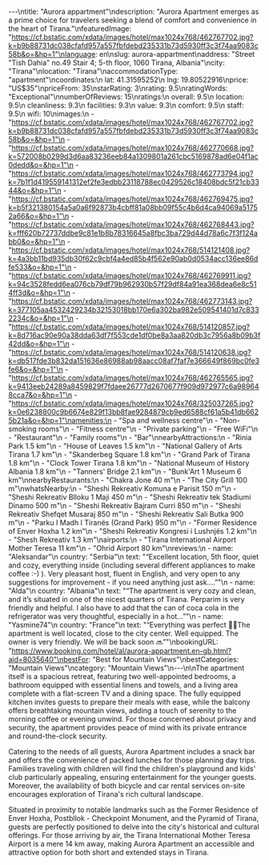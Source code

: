 ---\ntitle: "Aurora appartment"\ndescription: "Aurora Apartment emerges as a prime choice for travelers seeking a blend of comfort and convenience in the heart of Tirana."\nfeaturedImage: "https://cf.bstatic.com/xdata/images/hotel/max1024x768/462767702.jpg?k=b9b88731dc038cfafd957a557fbfdebd235331b73d5930ff3c3f74aa9083c58b&o=&hp=1"\nlanguage: en\nslug: aurora-appartment\naddress: "Street \"Tish Dahia\" no.49 Stair 4; 5-th floor, 1060 Tirana, Albania"\ncity: "Tirana"\nlocation: "Tirana"\naccommodationType: "apartment"\ncoordinates:\n  lat: 41.31595252\n  lng: 19.80522916\nprice: "US$35"\npriceFrom: 35\nstarRating: 3\nrating: 9.5\nratingWords: "Exceptional"\nnumberOfReviews: 15\nratings:\n  overall: 9.5\n  location: 9.5\n  cleanliness: 9.3\n  facilities: 9.3\n  value: 9.3\n  comfort: 9.5\n  staff: 9.5\n  wifi: 10\nimages:\n  - "https://cf.bstatic.com/xdata/images/hotel/max1024x768/462767702.jpg?k=b9b88731dc038cfafd957a557fbfdebd235331b73d5930ff3c3f74aa9083c58b&o=&hp=1"\n  - "https://cf.bstatic.com/xdata/images/hotel/max1024x768/462770668.jpg?k=572008b0299d3d6aa83236eeb84a1309801a261cbc5169878ad6e04f1ac0dedd&o=&hp=1"\n  - "https://cf.bstatic.com/xdata/images/hotel/max1024x768/462773794.jpg?k=7b1f1d419559141312ef2fe3edbb23118788ec0429526c18408bdc5f21cb3344&o=&hp=1"\n  - "https://cf.bstatic.com/xdata/images/hotel/max1024x768/462769475.jpg?k=b5f321380154a5a0a6f92873b4cbff81a08bb09f55c4b6d4ca94069a51752a66&o=&hp=1"\n  - "https://cf.bstatic.com/xdata/images/hotel/max1024x768/462768443.jpg?k=fff620b72737ddbe9c81e1b8b78316645a8fbc3ba729d44d78a6c7f3f124abb0&o=&hp=1"\n  - "https://cf.bstatic.com/xdata/images/hotel/max1024x768/514121408.jpg?k=4a3bb11bd935db30f62c9cbf4a4ed85b4f562e90ab0d0534acc136ee86dfe533&o=&hp=1"\n  - "https://cf.bstatic.com/xdata/images/hotel/max1024x768/462769911.jpg?k=94c3528fedd6ea076cb79df79b962930b57f29df84a91ea368dea6e8c514ff3d&o=&hp=1"\n  - "https://cf.bstatic.com/xdata/images/hotel/max1024x768/462773143.jpg?k=377105aa4532429234b32153018bb170e6a302ba982e509541401d7c8332234c&o=&hp=1"\n  - "https://cf.bstatic.com/xdata/images/hotel/max1024x768/514120857.jpg?k=8d716ac90e90a38dda63df7f553cde1df0be8a3aa820db3c7956a8b09b3f42dd&o=&hp=1"\n  - "https://cf.bstatic.com/xdata/images/hotel/max1024x768/514120638.jpg?k=db517fde3b832da151636e86988ab98aacc08af7faf7e366649f869bc0fe3fe6&o=&hp=1"\n  - "https://cf.bstatic.com/xdata/images/hotel/max1024x768/462765565.jpg?k=9413eeb24289a8459829f7fdaee26777d2670677f909d972977c6a989648cca7&o=&hp=1"\n  - "https://cf.bstatic.com/xdata/images/hotel/max1024x768/325037265.jpg?k=0e6238800c9b6674e829f13bb8fae9284879cb9ed6588cf61a5b41db6625b21a&o=&hp=1"\namenities:\n  - "Spa and wellness centre"\n  - "Non-smoking rooms"\n  - "Fitness centre"\n  - "Private parking"\n  - "Free WiFi"\n  - "Restaurant"\n  - "Family rooms"\n  - "Bar"\nnearbyAttractions:\n  - "Rinia Park 1.5 km"\n  - "House of Leaves 1.5 km"\n  - "National Gallery of Arts Tirana 1.7 km"\n  - "Skanderbeg Square 1.8 km"\n  - "Grand Park of Tirana 1.8 km"\n  - "Clock Tower Tirana 1.8 km"\n  - "National Museum of History Albania 1.8 km"\n  - "Tanners' Bridge 2.1 km"\n  - "Bunk'Art 1 Museum 6 km"\nnearbyRestaurants:\n  - "Chakra Jone 40 m"\n  - "The City Grill 100 m"\nwhatsNearby:\n  - "Sheshi Rekreativ Komuna e Parisit 150 m"\n  - "Sheshi Rekreativ Blloku 1 Maji 450 m"\n  - "Sheshi Rekreativ tek Stadiumi Dinamo 500 m"\n  - "Sheshi Rekreativ Bajram Curri 850 m"\n  - "Sheshi Rekreativ Shefqet Musaraj 850 m"\n  - "Sheshi Rekreativ Sali Butka 900 m"\n  - "Parku I Madh I Tiranës (Grand Park) 950 m"\n  - "Former Residence of Enver Hoxha 1.2 km"\n  - "Sheshi Rekreativ Kongresi i Lushnjës 1.2 km"\n  - "Shesh Rekreativ 1.3 km"\nairports:\n  - "Tirana International Airport Mother Teresa 11 km"\n  - "Ohrid Airport 80 km"\nreviews:\n  - name: "Aleksandar"\n    country: "Serbia"\n    text: "“Excellent location, 5th floor, quiet and cozy, everything inside (including several different appliances to make coffee :-) ). Very pleasant host, fluent in English, and very open to any suggestions for improvement - if you need anything just ask....”"\n  - name: "Alda"\n    country: "Albania"\n    text: "“The apartment is very cozy and clean, and it’s situated in one of the nicest quarters of Tirana. Perparim is very friendly and helpful. I also have to add that the can of coca cola in the refrigerator was very thoughtful, especially in a hot...”"\n  - name: "Yasmine74"\n    country: "France"\n    text: "“Everything was perfect 👍🏻The apartment is well located, close to the city center. Well equipped. The owner is very friendly. We will be back soon 🔜”"\nbookingURL: "https://www.booking.com/hotel/al/aurora-appartment.en-gb.html?aid=8035640"\nbestFor: "Best for Mountain Views"\nbestCategories: "Mountain Views"\ncategory: "Mountain Views"\n---\n\nThe apartment itself is a spacious retreat, featuring two well-appointed bedrooms, a bathroom equipped with essential linens and towels, and a living area complete with a flat-screen TV and a dining space. The fully equipped kitchen invites guests to prepare their meals with ease, while the balcony offers breathtaking mountain views, adding a touch of serenity to the morning coffee or evening unwind. For those concerned about privacy and security, the apartment provides peace of mind with its private entrance and round-the-clock security.

Catering to the needs of all guests, Aurora Apartment includes a snack bar and offers the convenience of packed lunches for those planning day trips. Families traveling with children will find the children's playground and kids' club particularly appealing, ensuring entertainment for the younger guests. Moreover, the availability of both bicycle and car rental services on-site encourages exploration of Tirana's rich cultural landscape.

Situated in proximity to notable landmarks such as the Former Residence of Enver Hoxha, Postbllok - Checkpoint Monument, and the Pyramid of Tirana, guests are perfectly positioned to delve into the city's historical and cultural offerings. For those arriving by air, the Tirana International Mother Teresa Airport is a mere 14 km away, making Aurora Apartment an accessible and attractive option for both short and extended stays in Tirana.